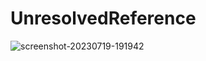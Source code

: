 # UnresolvedReference
![screenshot-20230719-191942](https://github.com/fqz100/UnresolvedSymbols/assets/5156183/10ca3324-35a0-422b-af0a-addbbb4488e0)
